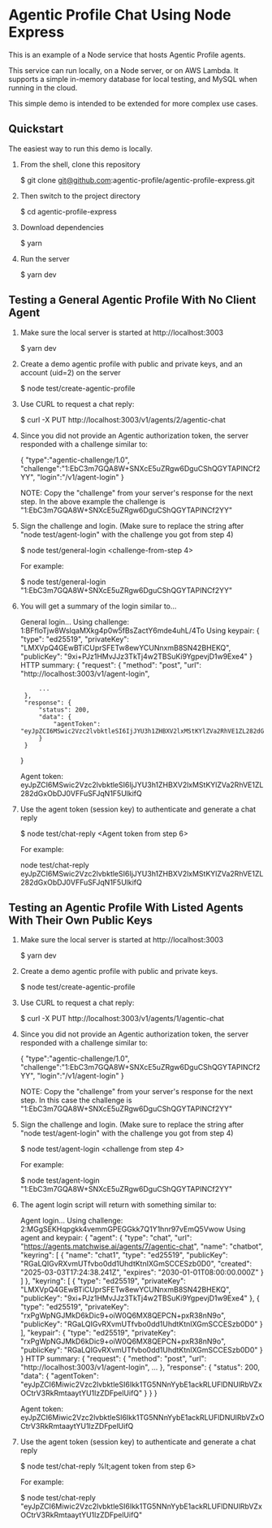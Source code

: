 # Agentic Profile Chat Using Node Express

This is an example of a Node service that hosts Agentic Profile agents.

This service can run locally, on a Node server, or on AWS Lambda.  It supports a simple in-memory database for local testing, and MySQL when running in the cloud.

This simple demo is intended to be extended for more complex use cases.


## Quickstart

The easiest way to run this demo is locally.

1. From the shell, clone this repository

    $ git clone git@github.com:agentic-profile/agentic-profile-express.git

2. Then switch to the project directory

    $ cd agentic-profile-express

3. Download dependencies

    $ yarn

4. Run the server

    $ yarn dev


## Testing a General Agentic Profile With No Client Agent

1. Make sure the local server is started at http://localhost:3003

    $ yarn dev

2. Create a demo agentic profile with public and private keys, and an account (uid=2) on the server

    $ node test/create-agentic-profile

3. Use CURL to request a chat reply:

    $ curl -X PUT http://localhost:3003/v1/agents/2/agentic-chat

4. Since you did not provide an Agentic authorization token, the server responded with a challenge similar to:

    {
        "type":"agentic-challenge/1.0",
        "challenge":"1:EbC3m7GQA8W+SNXcE5uZRgw6DguCShQGYTAPINCf2YY",
        "login":"/v1/agent-login"
    }

    NOTE: Copy the "challenge" from your server's response for the next step.  In the above example the challenge is "1:EbC3m7GQA8W+SNXcE5uZRgw6DguCShQGYTAPINCf2YY"

5. Sign the challenge and login.  (Make sure to replace the string after "node test/agent-login" with the challenge you got from step 4)

    $ node test/general-login &lt;challenge-from-step 4&gt;

    For example:

    $ node test/general-login "1:EbC3m7GQA8W+SNXcE5uZRgw6DguCShQGYTAPINCf2YY"

6. You will get a summary of the login similar to...

    General login...
    Using challenge:  1:BFfloTjw8WslqaMXkg4p0w5fBsZactY6mde4uhL/4To
    Using keypair:  {
        "type": "ed25519",
        "privateKey": "LMXVpQ4GEwBTiCUprSFETw8ewYCUNnxmB8SN42BHEKQ",
        "publicKey": "9xi+PJz1HMvJJz3TkTj4w2TBSuKi9YgpevjD1w9Exe4"
    }
    HTTP summary: {
        "request": {
            "method": "post",
            "url": "http://localhost:3003/v1/agent-login",
            
            ...
        },
        "response": {
            "status": 200,
            "data": {
                "agentToken": "eyJpZCI6MSwic2Vzc2lvbktleSI6IjJYU3h1ZHBXV2lxMStKYlZVa2RhVE1ZL282dGxObDJ0VFFuSFJqN1F5UlkifQ"
            }
        }
    }

    Agent token: eyJpZCI6MSwic2Vzc2lvbktleSI6IjJYU3h1ZHBXV2lxMStKYlZVa2RhVE1ZL282dGxObDJ0VFFuSFJqN1F5UlkifQ

7. Use the agent token (session key) to authenticate and generate a chat reply

    $ node test/chat-reply &lt;Agent token from step 6&gt;

    For example:

    node test/chat-reply eyJpZCI6MSwic2Vzc2lvbktleSI6IjJYU3h1ZHBXV2lxMStKYlZVa2RhVE1ZL282dGxObDJ0VFFuSFJqN1F5UlkifQ


## Testing an Agentic Profile With Listed Agents With Their Own Public Keys

1. Make sure the local server is started at http://localhost:3003

    $ yarn dev

2. Create a demo agentic profile with public and private keys.

    $ node test/create-agentic-profile

3. Use CURL to request a chat reply:

    $ curl -X PUT http://localhost:3003/v1/agents/1/agentic-chat

4. Since you did not provide an Agentic authorization token, the server responded with a challenge similar to:

    {
        "type":"agentic-challenge/1.0",
        "challenge":"1:EbC3m7GQA8W+SNXcE5uZRgw6DguCShQGYTAPINCf2YY",
        "login":"/v1/agent-login"
    }

    NOTE: Copy the "challenge" from your server's response for the next step.  In this case the challenge is "1:EbC3m7GQA8W+SNXcE5uZRgw6DguCShQGYTAPINCf2YY"

5. Sign the challenge and login.  (Make sure to replace the string after "node test/agent-login" with the challenge you got from step 4)

    $ node test/agent-login &lt;challenge from step 4&gt;

    For example:

    $ node test/agent-login "1:EbC3m7GQA8W+SNXcE5uZRgw6DguCShQGYTAPINCf2YY"

6. The agent login script will return with something similar to:

    Agent login...
    Using challenge:  2:MGgSEKHqpgkk4vemmGPEGGkk7Q1Y1hnr97vEmQ5Vwow
    Using agent and keypair:  {
        "agent": {
            "type": "chat",
            "url": "https://agents.matchwise.ai/agents/7/agentic-chat",
            "name": "chatbot",
            "keyring": [
                {
                    "name": "chat1",
                    "type": "ed25519",
                    "publicKey": "RGaLQIGvRXvmUTfvbo0dd1UhdtKtnIXGmSCCESzb0D0",
                    "created": "2025-03-03T17:24:38.241Z",
                    "expires": "2030-01-01T08:00:00.000Z"
                }
            ]
        },
        "keyring": [
            {
                "type": "ed25519",
                "privateKey": "LMXVpQ4GEwBTiCUprSFETw8ewYCUNnxmB8SN42BHEKQ",
                "publicKey": "9xi+PJz1HMvJJz3TkTj4w2TBSuKi9YgpevjD1w9Exe4"
            },
            {
                "type": "ed25519",
                "privateKey": "rxPgWpNGJMkD6kDic9+oiW0Q6MX8QEPCN+pxR38nN9o",
                "publicKey": "RGaLQIGvRXvmUTfvbo0dd1UhdtKtnIXGmSCCESzb0D0"
            }
        ],
        "keypair": {
            "type": "ed25519",
            "privateKey": "rxPgWpNGJMkD6kDic9+oiW0Q6MX8QEPCN+pxR38nN9o",
            "publicKey": "RGaLQIGvRXvmUTfvbo0dd1UhdtKtnIXGmSCCESzb0D0"
        }
    }
    HTTP summary: {
        "request": {
            "method": "post",
            "url": "http://localhost:3003/v1/agent-login",
            ...
        },
        "response": {
            "status": 200,
            "data": {
                "agentToken": "eyJpZCI6Miwic2Vzc2lvbktleSI6Ikk1TG5NNnYybE1ackRLUFlDNUlRbVZxOCtrV3RkRmtaaytYU1lzZDFpelUifQ"
            }
        }
    }

    Agent token: eyJpZCI6Miwic2Vzc2lvbktleSI6Ikk1TG5NNnYybE1ackRLUFlDNUlRbVZxOCtrV3RkRmtaaytYU1lzZDFpelUifQ

7. Use the agent token (session key) to authenticate and generate a chat reply

    $ node test/chat-reply %lt;agent token from step 6&gt;

    For example:

    $ node test/chat-reply "eyJpZCI6Miwic2Vzc2lvbktleSI6Ikk1TG5NNnYybE1ackRLUFlDNUlRbVZxOCtrV3RkRmtaaytYU1lzZDFpelUifQ"

